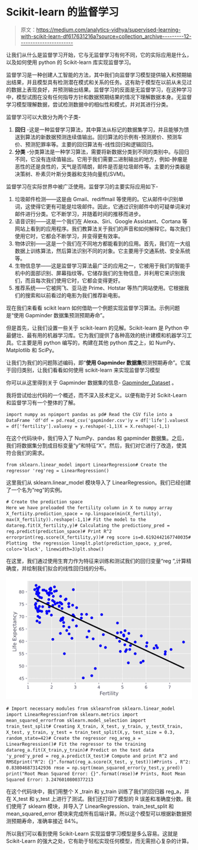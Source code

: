 # Scikit-learn 的监督学习

> 原文：<https://medium.com/analytics-vidhya/supervised-learning-with-scikit-learn-df617631216a?source=collection_archive---------12----------------------->

让我们从什么是监督学习开始，它与无监督学习有何不同，它的实际应用是什么，以及如何使用 python 的 Scikit-learn 库实现监督学习。

监督学习是一种创建人工智能的方法，其中我们向监督学习模型提供输入和预期输出结果，并且模型具有检测潜在模式和关系的任务。这有助于模型在以前从未见过的数据上表现良好，并预测输出结果。监督学习的反面是无监督学习，在这种学习中，模型试图在没有任何指导方针和数据预期结果的情况下理解数据本身。无监督学习模型理解数据，尝试检测数据中的相似性和模式，并对其进行分类。

监督学习可以大致分为两个子类-

1.  **回归** -这是一种监督学习算法，其中算法从标记的数据集学习，并且能够为馈送到算法的新数据预测连续值输出。回归算法的示例有-预测房价、预测车价、预测犯罪率等。主要的回归算法有-线性回归和逻辑回归。
2.  **分类** -分类算法是一种学习算法，需要将新数据分类到不同的类别中。与回归不同，它没有连续值输出。它用于我们需要二进制输出的地方，例如-肿瘤是恶性的还是良性的，天气是否晴朗，邮件是否是垃圾邮件等。主要的分类器是决策树、朴素贝叶斯分类器和支持向量机(SVM)。

监督学习在实际世界中被广泛使用。监督学习的主要实际应用如下-

1.  垃圾邮件检测——这是由 Gmail、rediffmail 等使用的。它从邮件中识别单词，这使得它更有可能是垃圾邮件。因此，它通过识别邮件中的可疑单词来对邮件进行分类。它不断学习，并随着时间的推移而进步。
2.  语音识别——这是一个我们在 Alexa、Siri、Google Assistant、Cortana 等网站上看到的应用程序。我们教算法关于我们的声音和如何解释它。每次我们使用它时，它都会不断学习，并变得更有效率。
3.  物体识别——这是一个我们在不同地方都能看到的应用。首先，我们在一大组数据上训练算法，然后算法识别不同的对象。它主要用于交通系统、安全系统等。
4.  生物信息学——这是监督学习算法最广泛的应用之一，它被用于我们的智能手机中的面部识别、屏幕指纹等。它储存我们的生物信息，并利用它来识别我们，而且每次我们使用它时，它都会变得更好。
5.  推荐系统——它被网飞、亚马逊 Prime、Hotstar 等热门网站使用。它根据我们的搜索和以前看过的电影为我们推荐新电影。

现在我们来看看 scikit learn 如何借助一个例题实现监督学习算法。示例问题是“使用 Gapminder 数据集预测预期寿命”。

但是首先，让我们设置一些关于 scikit-learn 的见解。Scikit-learn 是 Python 中最健壮、最有用的机器学习库。它为我们提供了各种高效的统计建模和机器学习工具。它主要是用 python 编写的，构建在其他 python 库之上，如 NumPy、Matplotlib 和 SciPy。

让我们为我们的问题陈述编码，即“**使用 Gapminder 数据集**预测预期寿命”。它属于回归类别，让我们看看如何使用 scikit-learn 来实现监督学习模型

你可以从这里得到关于 Gapminder 数据集的信息- [Gapminder_Dataset](https://www.gapminder.org/data/) 。

我将尝试给出代码的一个概述，而不深入技术定义。以便有助于对 Scikit-Learn 和监督学习有一个整体的了解。

```
import numpy as npimport pandas as pd# Read the CSV file into a DataFrame 'df'df = pd.read_csv('gapminder.csv')y = df['life'].valuesX = df['fertility'].valuesy = y.reshape(-1,1)X = X.reshape(-1,1)
```

在这个代码块中，我们导入了 NumPy、pandas 和 gapminder 数据集。之后，我们将数据集分割成目标变量“y”和特征“X”。然后，我们对它进行了改造，使其符合我们的需求。

```
from sklearn.linear_model import LinearRegression# Create the regressor 'reg'reg = LinearRegression()
```

这里我们从 sklearn.linear_model 模块导入了 LinearRegression。我们已经创建了一个名为“reg”的实例。

```
# Create the prediction space
Here we have preloaded the fertility column in X to numpy array X_fertiity.prediction_space = np.linspace(min(X_fertility), max(X_fertility)).reshape(-1,1)# Fit the model to the datareg.fit(X_fertility,y)# Calculating the predictiony_pred = reg.predict(prediction_space)# Print R^2 errorprint(reg.score(X_fertility,y))# reg score is=0.6192442167740035# Plotting  the regression lineplt.plot(prediction_space, y_pred, color='black', linewidth=3)plt.show()
```

在这里，我们通过使用生育力作为特征来训练和测试我们的回归变量“reg ”,计算精确度，并绘制我们拟合的线性回归线的分布。

![](img/3dd790e4b141057379368a5763b7f043.png)

```
# Import necessary modules from sklearnfrom sklearn.linear_model import LinearRegressionfrom sklearn.metrics import mean_squared_errorfrom sklearn.model_selection import train_test_split# Creating X_train, X_test, y_train, y_testX_train, X_test, y_train, y_test = train_test_split(X,y, test_size = 0.3, random_state=42)# Create the regressor reg_areg_a = LinearRegression()# Fit the regressor to the training datareg_a.fit(X_train,y_train)# Predict on the test data  'y_pred'y_pred = reg_a.predict(X_test)# Compute and print R^2 and RMSEprint("R^2: {}".format(reg_a.score(X_test, y_test)))#Prints , R^2: 0.838046873142936 rmse = np.sqrt(mean_squared_error(y_test,y_pred)) print("Root Mean Squared Error: {}".format(rmse))# Prints, Root Mean Squared Error: 3.2476010800377213
```

在这个代码块中，我们用整个 X _train 和 y_train 训练了我们的回归器 reg_a，并在 X_test 和 y_test 上进行了测试。我们还打印了模型的 R 误差和准确度分数。我们使用了 sklearn 模块，并导入了 LinearRegression、train_test_split 和 mean_squared_error 模块来完成所有后端计算。所以这个模型可以根据新数据预测预期寿命，准确率接近 84%。

所以我们可以看到使用 Scikit-Learn 实现监督学习模型是多么容易。这就是 Scikit-Learn 的强大之处，它有助于轻松实现任何模型，而无需担心复杂的计算。